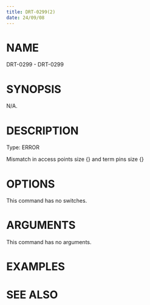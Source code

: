 ```yaml
---
title: DRT-0299(2)
date: 24/09/08
---
```


# NAME

DRT-0299 - DRT-0299

# SYNOPSIS

N/A.

# DESCRIPTION

Type: ERROR

Mismatch in access points size {} and term pins size {}

# OPTIONS

This command has no switches.

# ARGUMENTS

This command has no arguments.

# EXAMPLES

# SEE ALSO
